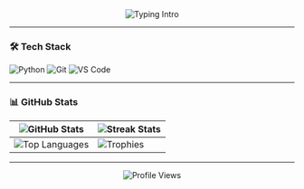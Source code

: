 <div align="center">
  <img src="https://readme-typing-svg.demolab.com?font=Fira+Code&weight=500&size=22&duration=2000&pause=500&color=9B59B6&width=435&lines=Hello+👋,+I'm+xfnx-17;Python+Developer;Computer+Science+Student" alt="Typing Intro" />
</div>

---

### 🛠️ Tech Stack
![Python](https://img.shields.io/badge/Python-3776AB?style=for-the-badge&logo=python&logoColor=white)
![Git](https://img.shields.io/badge/Git-F05032?style=for-the-badge&logo=git&logoColor=white)
![VS Code](https://img.shields.io/badge/VS_Code-007ACC?style=for-the-badge&logo=visual-studio-code&logoColor=white)

---

### 📊 GitHub Stats
<div align="center">
  
| ![GitHub Stats](https://github-readme-stats.vercel.app/api?username=xfnx-17&show_icons=true&theme=dark&hide_border=true&include_all_commits=true) | ![Streak Stats](https://streak-stats.demolab.com/?user=xfnx-17&theme=dark&hide_border=true) |
|-----------------|-----------------|
| ![Top Languages](https://github-readme-stats.vercel.app/api/top-langs/?username=xfnx-17&layout=compact&theme=dark&hide_border=true) | ![Trophies](https://github-profile-trophy.vercel.app/?username=xfnx-17&theme=onedark&no-frame=true&row=2&column=3) |

</div>

---

<div align="center">
  <img src="https://komarev.com/ghpvc/?username=xfnx-17&label=Profile+Views&color=9B59B6&style=flat" alt="Profile Views" />
</div>
